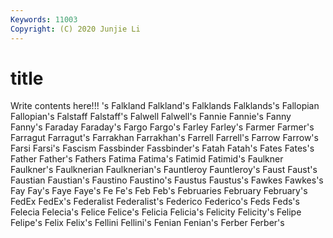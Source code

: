 ```yaml
---
Keywords: 11003
Copyright: (C) 2020 Junjie Li
---
```


# title

Write contents here!!!
's 
Falkland 
Falkland's 
Falklands 
Falklands's 
Fallopian 
Fallopian's 
Falstaff
Falstaff's 
Falwell 
Falwell's 
Fannie 
Fannie's 
Fanny 
Fanny's 
Faraday 
Faraday's 
Fargo
Fargo's 
Farley 
Farley's 
Farmer 
Farmer's 
Farragut 
Farragut's 
Farrakhan 
Farrakhan's 
Farrell
Farrell's 
Farrow 
Farrow's 
Farsi 
Farsi's 
Fascism 
Fassbinder 
Fassbinder's 
Fatah 
Fatah's
Fates 
Fates's 
Father 
Father's 
Fathers 
Fatima 
Fatima's 
Fatimid 
Fatimid's 
Faulkner
Faulkner's 
Faulknerian 
Faulknerian's 
Fauntleroy 
Fauntleroy's 
Faust 
Faust's 
Faustian 
Faustian's 
Faustino
Faustino's 
Faustus 
Faustus's 
Fawkes 
Fawkes's 
Fay 
Fay's 
Faye 
Faye's 
Fe
Fe's 
Feb 
Feb's 
Februaries 
February 
February's 
FedEx 
FedEx's 
Federalist 
Federalist's
Federico 
Federico's 
Feds 
Feds's 
Felecia 
Felecia's 
Felice 
Felice's 
Felicia 
Felicia's
Felicity 
Felicity's 
Felipe 
Felipe's 
Felix 
Felix's 
Fellini 
Fellini's 
Fenian 
Fenian's
Ferber 
Ferber's 
